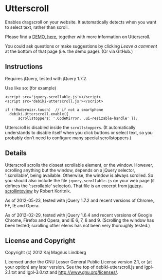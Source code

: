 Utterscroll
===========

Enables dragscroll on your website. It automatically detects when you
want to select text, rather than scroll.

Please find a [DEMO, here][demo], together with more information on
Utterscroll. 

You could ask questions or make suggestions by clicking *Leave a
comment* at the bottom of that page (i.e. the demo page). (Or via
GitHub.)


Instructions
---------

Requires jQuery, tested with jQuery 1.7.2.

Use like so: (for example)

    <script src='jquery-scrollable.js'></script>
    <script src='debiki-utterscroll.js'></script>

    if (!Modernizr.touch)  // if not a smartphone
      debiki.Utterscroll.enable({
          scrollstoppers: '.CodeMirror, .ui-resizable-handle' });

Utterscroll is disabled inside the `scrollstoppers`. (It automatically
understands to disable itself when you click buttons or select text,
so you probably don't need to configure many special scrollstoppers.)


Details
---------

Utterscroll scrolls the closest scrollable element, or the window.
However, scrolling anything but the window, depends on a jQuery
selector, ':scrollable', being available. Otherwise, the window is
always scrolled.  So you should also include the file
`jquery.scrollable.js` on your web page (it defines the ':scrollable'
selector).  That file is an excerpt from
[jquery-scrollintoview](https://github.com/litera/jquery-scrollintoview/blob/master/jquery.scrollintoview.js)
by Robert Koritnik.


As of 2012-05-23, tested with jQuery 1.7.2 and recent versions of
Chrome, FF, IE and Opera.

As of 2012-02-29, tested with jQuery 1.6.4 and recent versions of
Google Chrome, Firefox and Opera, and IE 6, 7, 8 and 9.  (Scrolling
the window has been tested; scrolling other elems has not been very
thoroughly tested.)


License and Copyright
----------

Copyright (c) 2012 Kaj Magnus Lindberg

Licensed under the GNU Lesser General Public License version 2.1, or
(at your option) any later version.  See the top of debiki-utterscroll.js
and lgpl-2.1.txt and lgpl-3.0.txt and http://www.gnu.org/licenses/.

[demo]: http://www.debiki.com/dev/-31nc3-utterscroll

